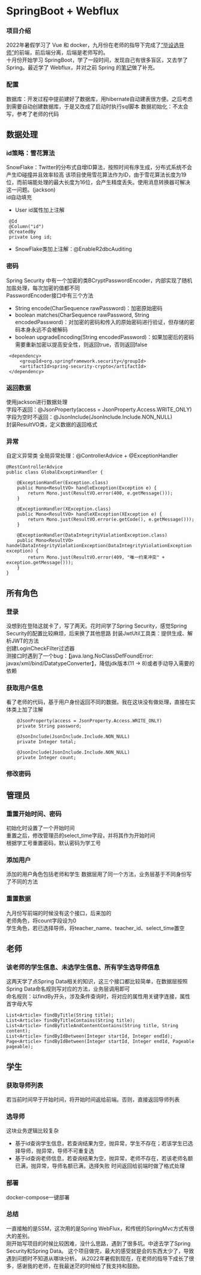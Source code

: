 # SpringBoot + Webflux
### 项目介绍
2022年暑假学习了 Vue 和 docker，九月份在老师的指导下完成了[“毕设选导师”](https://github.com/XinrZhou/vue3-vite-project)的前端，前后端分离，后端是老师写的。  
十月份开始学习 SpringBoot，学了一段时间，发现自己有很多盲区，又去学了 Spring。最近学了 Webflux，并对之前 Spring 的[笔记]((https://github.com/XinrZhou/spring-learning))做了补充。

### 配置
数据库：开发过程中提前建好了数据库，用hibernate自动建表很方便。之后考虑到需要自动创建数据库，于是又改成了启动时执行sql脚本
数据初始化：不太会写，参考了老师的代码

## 数据处理
### id策略：雪花算法
SnowFlake：Twitter的分布式自增ID算法，按照时间有序生成，分布式系统不会产生ID碰撞并且效率较高 
该项目使用雪花算法作为ID，由于雪花算法长度为19位，而前端能处理的最大长度为16位，会产生精度丢失。使用消息转换器可解决这一问题。(jackson)  
id自动填充
   * User id属性加上注解
   ``` 
    @Id
    @Column("id")
    @CreatedBy
    private Long id; 
   ```
   * SnowFlake类加上注解：@EnableR2dbcAuditing
### 密码
Spring Security 中有一个加密的类BCryptPasswordEncoder，内部实现了随机加盐处理，每次加密的值都不同  
PasswordEncoder接口中有三个方法
   * String encode(CharSequence rawPassword)：加密原始密码
   * boolean matches(CharSequence rawPassword, String encodedPassword)：对加密的密码和传入的原始密码进行验证，但存储的密码本身永远不会被解码
   * boolean upgradeEncoding(String encodedPassword)：如果加密后的密码需要重新加密以提高安全性，则返回true，否则返回false
   ``` 
    <dependency>
        <groupId>org.springframework.security</groupId>
        <artifactId>spring-security-crypto</artifactId>
    </dependency>  
   ```
### 返回数据
使用jackson进行数据处理  
字段不返回：@JsonProperty(access = JsonProperty.Access.WRITE_ONLY)  
字段为空时不返回：@JsonInclude(JsonInclude.Include.NON_NULL)  
封装ResultVO类，定义数据的返回格式
### 异常
自定义异常类 
全局异常处理：@ControllerAdvice + @ExceptionHandler
``` 
@RestControllerAdvice
public class GlobalExceptinHandler {

    @ExceptionHandler(Exception.class)
    public Mono<ResultVO> handleException(Exception e) {
        return Mono.just(ResultVO.error(400, e.getMessage()));
    }
    
    @ExceptionHandler(XException.class)
    public Mono<ResultVO> handleXException(XException e) {
        return Mono.just(ResultVO.error(e.getCode(), e.getMessage()));
    }
    
    @ExceptionHandler(DataIntegrityViolationException.class)
    public Mono<ResultVO> handelDataIntegrityViolationException(DataIntegrityViolationException exception) {
        return Mono.just(ResultVO.error(409, "唯一约束冲突" + exception.getMessage()));
    }
}
```

## 所有角色
### 登录
没想到在登陆这就卡了，写了两天。花时间学了Spring Security，感觉Spring Security的配置比较麻烦，后来换了其他思路
封装JwtUtil工具类：提供生成、解析JWT的方法  
创建LoginCheckFilter过滤器  
测接口时遇到了一个bug：【java.lang.NoClassDefFoundError: javax/xml/bind/DatatypeConverter】，降低jdk版本(11 -> 8)或者手动导入需要的依赖
### 获取用户信息
看了老师的代码，基于用户身份返回不同的数据，我在这块没有做处理，直接在实体类上加了注解
``` 
    @JsonProperty(access = JsonProperty.Access.WRITE_ONLY)
    private String password;

    @JsonInclude(JsonInclude.Include.NON_NULL)
    private Integer total;

    @JsonInclude(JsonInclude.Include.NON_NULL)
    private Integer count;
```
### 修改密码

## 管理员
### 重置开始时间、密码
初始化时设置了一个开始时间  
重置之后，修改管理员的select_time字段，并将其作为开始时间  
根据学工号重置密码，默认密码为学工号  
### 添加用户
添加的用户角色包括老师和学生
数据层用了同一个方法，业务层基于不同身份写了不同的方法
### 重置数据
九月份写前端的时候没有这个接口，后来加的  
老师角色，将count字段设为0  
学生角色，若已选择导师，将teacher_name、teacher_id、select_time置空

## 老师
### 该老师的学生信息、未选学生信息、所有学生选导师信息
这两天学了点Spring Data相关的知识，这三个接口都比较简单，在数据层按照Spring Data命名规则写对应的方法，业务层调用即可   
命名规则：以findBy开头，涉及条件查询时，将对应的属性用关键字连接，属性首字母大写
``` 
List<Article> findByTitle(String title);
List<Article> findByTitleContains(String title);
List<Article> findByTitleAndContentContains(String title, String content);
List<Article> findByIdBetween(Integer startId, Integer endId);
Page<Article> findByIdBetween(Integer startId, Integer endId, Pageable pageable);
```

## 学生
### 获取导师列表
若当前时间早于开始时间，将开始时间返给前端。否则，直接返回导师列表
### 选导师
这块业务逻辑比较复杂
  * 基于id查询学生信息，若查询结果为空，抛异常，学生不存在；若该学生已选择导师，抛异常，导师不可重复选
  * 基于id查询老师信息，若查询结果为空，抛异常，老师不存在，若该老师名额已满，抛异常，导师名额已满，选择失败
时间返回给前端时做了格式处理

### 部署
docker-compose一键部署

### 总结
一直接触的是SSM，这次用的是Spring WebFlux，和传统的SpringMvc方式有很大的差别。  
刚开始写项目的时候比较困难，没什么思路，遇到了很多坑。中途去学了Spring Security和Spring Data。
这个项目做完，最大的感受就是会的东西太少了，导致遇到问题时不知道从哪块分析。
从2022年暑假到现在，在老师的指导下成长了很多，感谢我的老师，在我最迷茫的时候给了我支持和鼓励。


